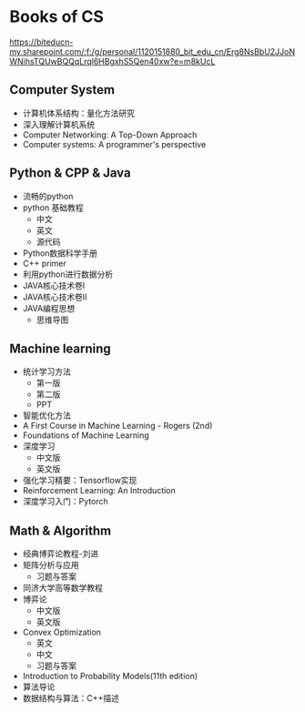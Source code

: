 # Books of CS
https://biteducn-my.sharepoint.com/:f:/g/personal/1120151880_bit_edu_cn/Erg8NsBbU2JJoNWNihsTQUwBQQqLrql6HBgxhS5Qen40xw?e=m8kUcL
## Computer System
- 计算机体系结构：量化方法研究
- 深入理解计算机系统
- Computer Networking: A Top-Down Approach
- Computer systems: A programmer's perspective
## Python & CPP & Java
- 流畅的python
- python 基础教程
  - 中文
  - 英文
  - 源代码
- Python数据科学手册
- C++ primer
- 利用python进行数据分析
- JAVA核心技术卷I
- JAVA核心技术卷II
- JAVA编程思想
  - 思维导图 
## Machine learning
- 统计学习方法
  - 第一版
  - 第二版
  - PPT
- 智能优化方法
- A First Course in Machine Learning - Rogers (2nd)
- Foundations of Machine Learning
- 深度学习
  - 中文版
  - 英文版
- 强化学习精要：Tensorflow实现
- Reinforcement Learning: An Introduction
- 深度学习入门：Pytorch
## Math & Algorithm
- 经典博弈论教程-刘进
- 矩阵分析与应用
  - 习题与答案
- 同济大学高等数学教程
- 博弈论
  - 中文版
  - 英文版
- Convex Optimization
  - 英文
  - 中文
  - 习题与答案
- Introduction to Probability Models(11th edition)
- 算法导论
- 数据结构与算法：C++描述
